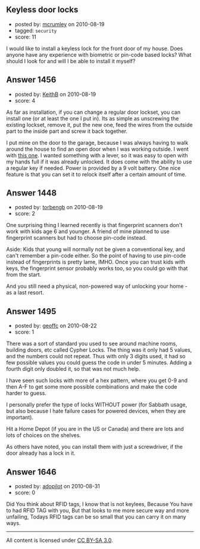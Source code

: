 ## Keyless door locks

- posted by: [mcrumley](https://stackexchange.com/users/-1/937-mcrumley) on 2010-08-19
- tagged: `security`
- score: 11

<p>I would like to install a keyless lock for the front door of my house. Does anyone have any experience with biometric or pin-code based locks? What should I look for and will I be able to install it myself?</p>



## Answer 1456

- posted by: [KeithB](https://stackexchange.com/users/-1/199-keithb) on 2010-08-19
- score: 4

<p>As far as installation, if you can change a regular door lockset, you can install one (or at least the one I put in).  Its as simple as unscrewing the existing lockset, remove it, put the new one, feed the wires from the outside part to the inside part and screw it back together.</p>

<p>I put mine on the door to the garage, because I was always having to walk around the house to find an open door when I was working outside.  I went with <a href="http://www.smarthome.com/5185NL/Touchpad-Lockset-with-Left-Handed-Lever-Satin-Nickel-PAKL-01LN/p.aspx" rel="nofollow">this one</a>.  I wanted something with a lever, so it was easy to open with my hands full if it was already unlocked.  It does come with the ability to use a regular key if needed.  Power is provided by a 9 volt battery.  One nice feature is that you can set it to relock itself after a certain amount of time.</p>



## Answer 1448

- posted by: [torbengb](https://stackexchange.com/users/-1/775-torbengb) on 2010-08-19
- score: 2

<p>One surprising thing I learned recently is that fingerprint scanners don't work with kids age 6 and younger. A friend of mine planned to use fingerprint scanners but had to choose pin-code instead. </p>

<p>Aside: Kids that young will normally not be given a conventional key, and can't remember a pin-code either. So the point of having to use pin-code instead of fingerprints is pretty lame, IMHO. Once you can trust kids with keys, the fingerprint sensor probably works too, so you could go with that from the start.</p>

<p>And you still need a physical, non-powered way of unlocking your home - as a last resort.</p>



## Answer 1495

- posted by: [geoffc](https://stackexchange.com/users/-1/13-geoffc) on 2010-08-22
- score: 1

<p>There was a sort of standard you used to see around machine rooms, building doors, etc called Cypher Locks.  The thing was it only had 5 values, and the numbers could not repeat.  Thus with only 3 digits used, it had so few possible values you could guess the code in under 5 minutes.  Adding a fourth digit only doubled it, so that was not much help.</p>

<p>I have seen such locks with more of a hex pattern, where you get 0-9 and then A-F to get some more possible combinations and make the code harder to guess. </p>

<p>I personally prefer the type of locks WITHOUT power (for Sabbath usage, but also because I hate failure cases for powered devices, when they are important).  </p>

<p>Hit a Home Depot (if you are in the US or Canada) and there are lots and lots of choices on the shelves.</p>

<p>As others have noted, you can install them with just a screwdriver, if the door already has a lock in it. </p>



## Answer 1646

- posted by: [adopilot](https://stackexchange.com/users/-1/583-adopilot) on 2010-08-31
- score: 0

<p>Did You think about RFID tags, I know that is not keylees, Because You have to had RFID TAG with you, But that looks to me more secure way and more unfailing, Todays RFID tags can be so small that you can carry it on many ways.</p>




---

All content is licensed under [CC BY-SA 3.0](https://creativecommons.org/licenses/by-sa/3.0/).

